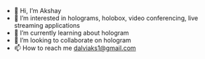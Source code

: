 - 👋 Hi, I’m Akshay
- 👀 I’m interested in holograms, holobox, video conferencing, live streaming applications
- 🌱 I’m currently learning about hologram
- 💞️ I’m looking to collaborate on hologram
- 📫 How to reach me dalviaks1@gmail.com

<!---
dalviaks1/dalviaks1 is a ✨ special ✨ repository because its `README.md` (this file) appears on your GitHub profile.
You can click the Preview link to take a look at your changes.
--->
